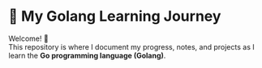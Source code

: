 # 🚀 My Golang Learning Journey  

Welcome! 👋  
This repository is where I document my progress, notes, and projects as I learn the **Go programming language (Golang)**.  
